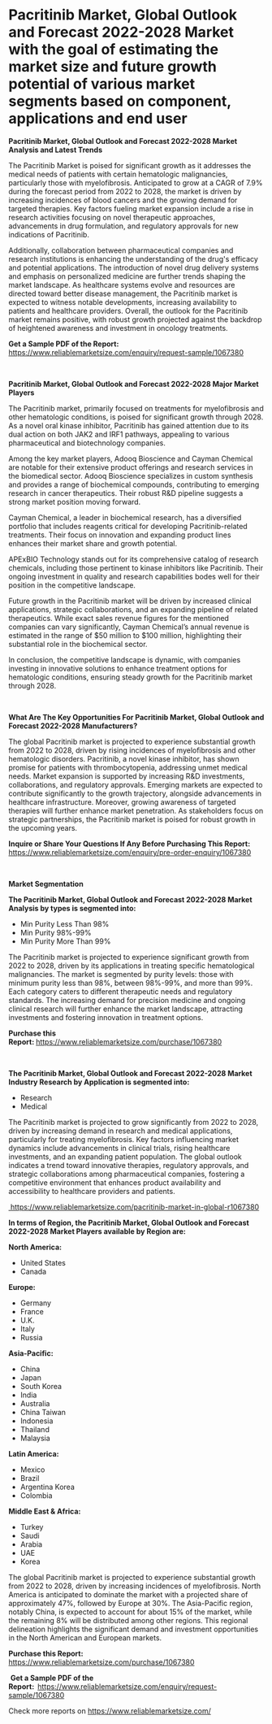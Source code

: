 <p><h1>Pacritinib Market, Global Outlook and Forecast 2022-2028 Market with the goal of estimating the market size and future growth potential of various market segments based on component, applications and end user</h1></p><p><strong>Pacritinib Market, Global Outlook and Forecast 2022-2028 Market Analysis and Latest Trends</strong></p>
<p><p>The Pacritinib Market is poised for significant growth as it addresses the medical needs of patients with certain hematologic malignancies, particularly those with myelofibrosis. Anticipated to grow at a CAGR of 7.9% during the forecast period from 2022 to 2028, the market is driven by increasing incidences of blood cancers and the growing demand for targeted therapies. Key factors fueling market expansion include a rise in research activities focusing on novel therapeutic approaches, advancements in drug formulation, and regulatory approvals for new indications of Pacritinib.</p><p>Additionally, collaboration between pharmaceutical companies and research institutions is enhancing the understanding of the drug's efficacy and potential applications. The introduction of novel drug delivery systems and emphasis on personalized medicine are further trends shaping the market landscape. As healthcare systems evolve and resources are directed toward better disease management, the Pacritinib market is expected to witness notable developments, increasing availability to patients and healthcare providers. Overall, the outlook for the Pacritinib market remains positive, with robust growth projected against the backdrop of heightened awareness and investment in oncology treatments.</p></p>
<p><strong>Get a Sample PDF of the Report:&nbsp;</strong> <a href="https://www.reliablemarketsize.com/enquiry/request-sample/1067380?utm_campaign=3076&utm_medium=2&utm_source=Github&utm_content=ia&utm_term=21032025&utm_id=pacritinib-market-global-outlook-and-forecast-2022-2028">https://www.reliablemarketsize.com/enquiry/request-sample/1067380</a></p>
<p>&nbsp;</p>
<p><strong>Pacritinib Market, Global Outlook and Forecast 2022-2028 Major Market Players</strong></p>
<p><p>The Pacritinib market, primarily focused on treatments for myelofibrosis and other hematologic conditions, is poised for significant growth through 2028. As a novel oral kinase inhibitor, Pacritinib has gained attention due to its dual action on both JAK2 and IRF1 pathways, appealing to various pharmaceutical and biotechnology companies.</p><p>Among the key market players, Adooq Bioscience and Cayman Chemical are notable for their extensive product offerings and research services in the biomedical sector. Adooq Bioscience specializes in custom synthesis and provides a range of biochemical compounds, contributing to emerging research in cancer therapeutics. Their robust R&D pipeline suggests a strong market position moving forward.</p><p>Cayman Chemical, a leader in biochemical research, has a diversified portfolio that includes reagents critical for developing Pacritinib-related treatments. Their focus on innovation and expanding product lines enhances their market share and growth potential.</p><p>APExBIO Technology stands out for its comprehensive catalog of research chemicals, including those pertinent to kinase inhibitors like Pacritinib. Their ongoing investment in quality and research capabilities bodes well for their position in the competitive landscape.</p><p>Future growth in the Pacritinib market will be driven by increased clinical applications, strategic collaborations, and an expanding pipeline of related therapeutics. While exact sales revenue figures for the mentioned companies can vary significantly, Cayman Chemical’s annual revenue is estimated in the range of $50 million to $100 million, highlighting their substantial role in the biochemical sector. </p><p>In conclusion, the competitive landscape is dynamic, with companies investing in innovative solutions to enhance treatment options for hematologic conditions, ensuring steady growth for the Pacritinib market through 2028.</p></p>
<p>&nbsp;</p>
<p><strong>What Are The Key Opportunities For Pacritinib Market, Global Outlook and Forecast 2022-2028 Manufacturers?</strong></p>
<p><p>The global Pacritinib market is projected to experience substantial growth from 2022 to 2028, driven by rising incidences of myelofibrosis and other hematologic disorders. Pacritinib, a novel kinase inhibitor, has shown promise for patients with thrombocytopenia, addressing unmet medical needs. Market expansion is supported by increasing R&D investments, collaborations, and regulatory approvals. Emerging markets are expected to contribute significantly to the growth trajectory, alongside advancements in healthcare infrastructure. Moreover, growing awareness of targeted therapies will further enhance market penetration. As stakeholders focus on strategic partnerships, the Pacritinib market is poised for robust growth in the upcoming years.</p></p>
<p><strong>Inquire or Share Your Questions If Any Before Purchasing This Report:</strong> <a href="https://www.reliablemarketsize.com/enquiry/pre-order-enquiry/1067380?utm_campaign=3076&utm_medium=2&utm_source=Github&utm_content=ia&utm_term=21032025&utm_id=pacritinib-market-global-outlook-and-forecast-2022-2028">https://www.reliablemarketsize.com/enquiry/pre-order-enquiry/1067380</a></p>
<p>&nbsp;</p>
<p><strong>Market Segmentation</strong></p>
<p><strong>The Pacritinib Market, Global Outlook and Forecast 2022-2028 Market Analysis by types is segmented into:</strong></p>
<p><ul><li>Min Purity Less Than 98%</li><li>Min Purity 98%-99%</li><li>Min Purity More Than 99%</li></ul></p>
<p><p>The Pacritinib market is projected to experience significant growth from 2022 to 2028, driven by its applications in treating specific hematological malignancies. The market is segmented by purity levels: those with minimum purity less than 98%, between 98%-99%, and more than 99%. Each category caters to different therapeutic needs and regulatory standards. The increasing demand for precision medicine and ongoing clinical research will further enhance the market landscape, attracting investments and fostering innovation in treatment options.</p></p>
<p><strong>Purchase this Report:&nbsp;</strong><a href="https://www.reliablemarketsize.com/purchase/1067380?utm_campaign=3076&utm_medium=2&utm_source=Github&utm_content=ia&utm_term=21032025&utm_id=pacritinib-market-global-outlook-and-forecast-2022-2028">https://www.reliablemarketsize.com/purchase/1067380</a></p>
<p>&nbsp;</p>
<p><strong>The Pacritinib Market, Global Outlook and Forecast 2022-2028 Market Industry Research by Application is segmented into:</strong></p>
<p><ul><li>Research</li><li>Medical</li></ul></p>
<p><p>The Pacritinib market is projected to grow significantly from 2022 to 2028, driven by increasing demand in research and medical applications, particularly for treating myelofibrosis. Key factors influencing market dynamics include advancements in clinical trials, rising healthcare investments, and an expanding patient population. The global outlook indicates a trend toward innovative therapies, regulatory approvals, and strategic collaborations among pharmaceutical companies, fostering a competitive environment that enhances product availability and accessibility to healthcare providers and patients.</p></p>
<p><a href="https://www.reliablemarketsize.com/pacritinib-market-in-global-r1067380?utm_campaign=3076&utm_medium=2&utm_source=Github&utm_content=ia&utm_term=21032025&utm_id=pacritinib-market-global-outlook-and-forecast-2022-2028">&nbsp;https://www.reliablemarketsize.com/pacritinib-market-in-global-r1067380</a></p>
<p><strong>In terms of Region, the Pacritinib Market, Global Outlook and Forecast 2022-2028 Market Players available by Region are:</strong></p>
<p>
    <p> <strong> North America: </strong>
        <ul>
            <li>United States</li>
            <li>Canada</li>
        </ul>
        </p> 
    <p> <strong> Europe: </strong>
        <ul>
            <li>Germany</li>
            <li>France</li>
            <li>U.K.</li>
            <li>Italy</li>
            <li>Russia</li>
        </ul>
        </p> 
    <p> <strong> Asia-Pacific: </strong>
        <ul>
            <li>China</li>
            <li>Japan</li>
            <li>South Korea</li>
            <li>India</li>
            <li>Australia</li>
            <li>China Taiwan</li>
            <li>Indonesia</li>
            <li>Thailand</li>
            <li>Malaysia</li>
        </ul>
        </p> 
    <p> <strong> Latin America: </strong>
        <ul>
            <li>Mexico</li>
            <li>Brazil</li>
            <li>Argentina Korea</li>
            <li>Colombia</li>
        </ul>
        </p> 
    <p> <strong> Middle East & Africa: </strong>
        <ul>
            <li>Turkey</li>
            <li>Saudi</li>
            <li>Arabia</li>
            <li>UAE</li>
            <li>Korea</li>
        </ul>
    </p>
    </p>
<p><p>The global Pacritinib market is projected to experience substantial growth from 2022 to 2028, driven by increasing incidences of myelofibrosis. North America is anticipated to dominate the market with a projected share of approximately 47%, followed by Europe at 30%. The Asia-Pacific region, notably China, is expected to account for about 15% of the market, while the remaining 8% will be distributed among other regions. This regional delineation highlights the significant demand and investment opportunities in the North American and European markets.</p></p>
<p><strong>Purchase this Report: </strong><a href="https://www.reliablemarketsize.com/purchase/1067380?utm_campaign=3076&utm_medium=2&utm_source=Github&utm_content=ia&utm_term=21032025&utm_id=pacritinib-market-global-outlook-and-forecast-2022-2028">https://www.reliablemarketsize.com/purchase/1067380</a></p>
<p>&nbsp;<strong>Get a Sample PDF of the Report:&nbsp;&nbsp;</strong><a href="https://www.reliablemarketsize.com/enquiry/request-sample/1067380?utm_campaign=3076&utm_medium=2&utm_source=Github&utm_content=ia&utm_term=21032025&utm_id=pacritinib-market-global-outlook-and-forecast-2022-2028">https://www.reliablemarketsize.com/enquiry/request-sample/1067380</a></p>
<p><strong></strong></p>
<p>Check more reports on <a href="https://www.reliablemarketsize.com/?utm_campaign=3076&utm_medium=2&utm_source=Github&utm_content=ia&utm_term=21032025&utm_id=pacritinib-market-global-outlook-and-forecast-2022-2028">https://www.reliablemarketsize.com/</a></p>